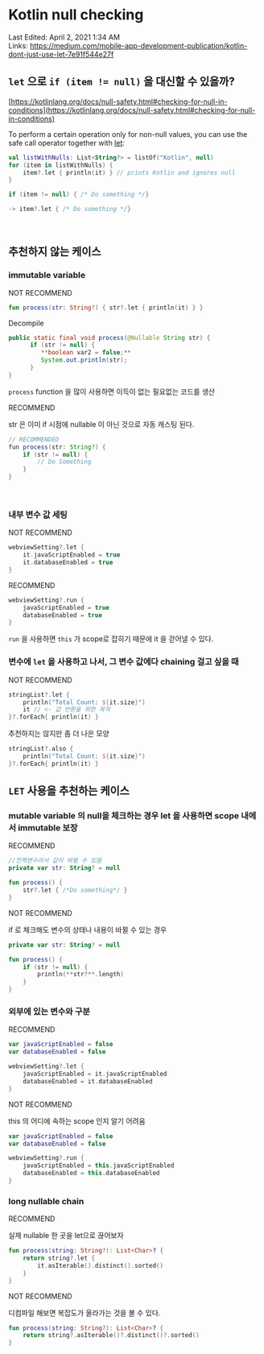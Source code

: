 # Kotlin null checking

Last Edited: April 2, 2021 1:34 AM  
Links: https://medium.com/mobile-app-development-publication/kotlin-dont-just-use-let-7e91f544e27f

## `let` 으로 `if (item != null)` 을 대신할 수 있을까?

[https://kotlinlang.org/docs/null-safety.html#checking-for-null-in-conditions](https://kotlinlang.org/docs/null-safety.html#checking-for-null-in-conditions)

To perform a certain operation only for non-null values, you can use the safe call operator together with [let](https://kotlinlang.org/api/latest/jvm/stdlib/kotlin/let.html):

```kotlin
val listWithNulls: List<String?> = listOf("Kotlin", null)
for (item in listWithNulls) {
    item?.let { println(it) } // prints Kotlin and ignores null
}
```

```kotlin
if (item != null) { /* Do something */}

-> item?.let { /* Do something */}
```
</br>

## 추천하지 않는 케이스

### immutable variable

NOT RECOMMEND

```kotlin
fun process(str: String?) { str?.let { println(it) } }
```

Decompile

```java
public static final void process(@Nullable String str) {
      if (str != null) {
         **boolean var2 = false;**
         System.out.println(str);
      }
}
```

`process` function 을 많이 사용하면 이득이 없는 필요없는 코드를 생산

RECOMMEND

str 은 이미 if 시점에 nullable 이 아닌 것으로 자동 캐스팅 된다. 

```java
// RECOMMENDED
fun process(str: String?) {
    if (str != null) {
        // Do Something
    }
}
```
</br>

### 내부 변수 값 세팅

NOT RECOMMEND

```kotlin
webviewSetting?.let {
    it.javaScriptEnabled = true
    it.databaseEnabled = true
}
```

RECOMMEND

```kotlin
webviewSetting?.run {
    javaScriptEnabled = true
    databaseEnabled = true
}
```

`run` 을 사용하면 `this` 가 scope로 잡히기 때문에 it 을 걷어낼 수 있다. 

### 변수에 `let` 을 사용하고 나서, 그 변수 값에다 chaining 걸고 싶을 때

NOT RECOMMEND

```kotlin
stringList?.let {
    println("Total Count: ${it.size}")
    it // <- 값 반환을 위한 목적
}?.forEach{ println(it) }
```

추천하지는 않지만 좀 더 나은 모양

```kotlin
stringList?.also {
    println("Total Count: ${it.size}")
}?.forEach{ println(it) }
```

## `LET` 사용을 추천하는 케이스

### mutable variable 의 null을 체크하는 경우 let 을 사용하면 scope 내에서 immutable 보장

RECOMMEND

```kotlin
//전역변수라서 값이 바뀔 수 있음
private var str: String? = null

fun process() {
    str?.let { /*Do something*/ }
}
```

NOT RECOMMEND

if 로 체크해도 변수의 상태나 내용이 바뀔 수 있는 경우 

```kotlin
private var str: String? = null

fun process() {
    if (str != null) {
        println(**str?**.length)
    }
}
```

### 외부에 있는 변수와 구분

RECOMMEND

```kotlin
var javaScriptEnabled = false
var databaseEnabled = false

webviewSetting?.let {
    javaScriptEnabled = it.javaScriptEnabled
    databaseEnabled = it.databaseEnabled
}
```

NOT RECOMMEND

this 의 어디에 속하는 scope 인지 알기 어려움

```kotlin
var javaScriptEnabled = false
var databaseEnabled = false

webviewSetting?.run {
    javaScriptEnabled = this.javaScriptEnabled
    databaseEnabled = this.databaseEnabled
}
```

### long nullable chain

RECOMMEND

실제 nullable 한 곳을 let으로 끊어보자

```kotlin
fun process(string: String?): List<Char>? {
    return string?.let {
        it.asIterable().distinct().sorted()
    }
}
```

NOT RECOMMEND

디컴파일 해보면 복잡도가 올라가는 것을 볼 수 있다. 

```kotlin
fun process(string: String?): List<Char>? {
    return string?.asIterable()?.distinct()?.sorted()
}
```